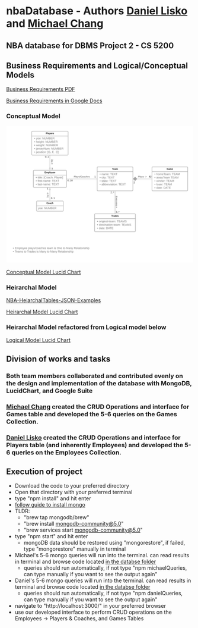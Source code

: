 # nbaDatabase - Authors [Daniel Lisko](https://github.com/djlisko01) and [Michael Chang](https://github.com/michaelchang106)

## NBA database for DBMS Project 2 - CS 5200

## Business Requirements and Logical/Conceptual Models

[Business Requirements PDF](./BusReq_Heirarchal_tables/Business_Requirements_and_Models_and_BCNF.pdf)

[Business Requirements in Google Docs](https://docs.google.com/document/d/13wTtEmC-XXSWzubHSJDg0rDB8sXb62t-KJJM-X4vpMg/edit?usp=sharing)

### Conceptual Model

![Conceptual Model](./BusReq_Heirarchal_tables/NBA2021-2022_Conceptual_Model_CS5200.png)

[Conceptual Model Lucid Chart](https://lucid.app/lucidchart/728904b6-3eac-41ee-9c80-cc89d811dc4c/edit?viewport_loc=-449%2C-71%2C3131%2C1496%2C0_0&invitationId=inv_bc674f57-3cb0-483b-8c06-247711741271)

### Heirarchal Model

[NBA-HeiarchalTables-JSON-Examples](./BusReq_Heirarchal_tables/NBA-HeiarchalTables-JSON-Examples.pdf)

[Heirarchal Model Lucid Chart](https://lucid.app/lucidchart/e3295927-79f1-4176-bfd1-29a7fae585fe/edit?viewport_loc=-3080%2C-56%2C3328%2C1400%2C0_0&invitationId=inv_60206c0a-d083-4538-a24a-087f8aac8f4d)

### Heirarchal Model refactored from Logical model below
[Logical Model Lucid Chart](https://lucid.app/lucidchart/f8b731fe-7480-4e96-b786-84ca747ef028/edit?viewport_loc=-303%2C16%2C2219%2C1012%2C0_0&invitationId=inv_b1efe1a2-5c17-497c-80c0-568e9ae0d801)

## Division of works and tasks

### Both team members collaborated and contributed evenly on the design and implementation of the database with MongoDB, LucidChart, and Google Suite

### [Michael Chang](https://github.com/michaelchang106) created the CRUD Operations and interface for Games table and developed the 5-6 queries on the Games Collection.

### [Daniel Lisko](https://github.com/djlisko01) created the CRUD Operations and interface for Players table (and inherently Employees) and developed the 5-6 queries on the Employees Collection.

## Execution of project

- Download the code to your preferred directory
- Open that directory with your preferred terminal
- type "npm install" and hit enter
- [follow guide to install mongo](https://docs.mongodb.com/manual/tutorial/manage-mongodb-processes/)
- TLDR:
  - "brew tap mongodb/brew"
  - "brew install mongodb-community@5.0" 
  - "brew services start mongodb-community@5.0"
- type "npm start" and hit enter
  - mongoDB data should be restored using "mongorestore", if failed, type "mongorestore" manually in terminal
- Michael's 5-6 mongo queries will run into the terminal. can read results in terminal and browse code located [in the databse folder](./database/nbaDBMongoQueries.js)
  - queries should run automatically, if not type "npm michaelQueries, can type manually if you want to see the output again"
- Daniel's 5-6 mongo queries will run into the terminal. can read results in terminal and browse code located [in the databse folder](./database/dbQuery.js)
  - queries should run automatically, if not type "npm danielQueries, can type manually if you want to see the output again"
- navigate to "http://localhost:3000/" in your preferred browser
- use our developed interface to perform CRUD operations on the Employees -> Players & Coaches, and Games Tables
